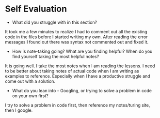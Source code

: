 # Self Evaluation

- What did you struggle with in this section?

It took me a few minutes to realize I had to comment out all the existing code in the files before I started writing my own.  After reading the error messages I found out there was syntax not commented out and fixed it.

- How is note-taking going? What are you finding helpful? When do you find yourself taking the most helpful notes?

It is going well.  I take the most notes when I am reading the lessons.  I need to be better about taking notes of actual code when I am writing as examples to reference. Especially when I have a productive struggle and come out with a solution.

- What do you lean into - Googling, or trying to solve a problem in code on your own first?

I try to solve a problem in code first, then reference my notes/turing site, then I google. 
